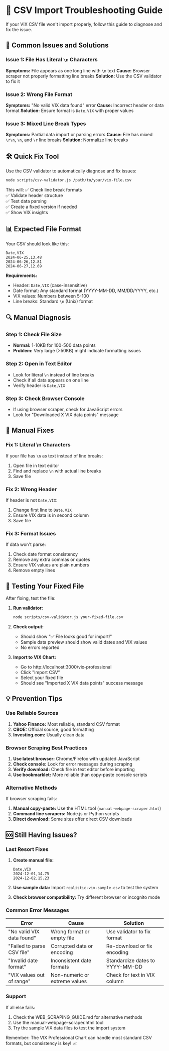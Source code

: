 # 🔧 CSV Import Troubleshooting Guide

If your VIX CSV file won't import properly, follow this guide to diagnose and fix the issue.

## 🚨 Common Issues and Solutions

### Issue 1: File Has Literal `\n` Characters
**Symptoms:** File appears as one long line with `\n` text
**Cause:** Browser scraper not properly formatting line breaks
**Solution:** Use the CSV validator to fix it

### Issue 2: Wrong File Format
**Symptoms:** "No valid VIX data found" error
**Cause:** Incorrect header or data format
**Solution:** Ensure format is `Date,VIX` with proper values

### Issue 3: Mixed Line Break Types
**Symptoms:** Partial data import or parsing errors
**Cause:** File has mixed `\r\n`, `\n`, and `\r` line breaks
**Solution:** Normalize line breaks

## 🛠️ Quick Fix Tool

Use the CSV validator to automatically diagnose and fix issues:

```bash
node scripts/csv-validator.js /path/to/your/vix-file.csv
```

This will:
✅ Check line break formats  
✅ Validate header structure  
✅ Test data parsing  
✅ Create a fixed version if needed  
✅ Show VIX insights  

## 📊 Expected File Format

Your CSV should look like this:
```csv
Date,VIX
2024-06-25,13.48
2024-06-26,12.81
2024-06-27,12.69
```

**Requirements:**
- Header: `Date,VIX` (case-insensitive)
- Date format: Any standard format (YYYY-MM-DD, MM/DD/YYYY, etc.)
- VIX values: Numbers between 5-100
- Line breaks: Standard `\n` (Unix) format

## 🔍 Manual Diagnosis

### Step 1: Check File Size
- **Normal:** 1-10KB for 100-500 data points
- **Problem:** Very large (>50KB) might indicate formatting issues

### Step 2: Open in Text Editor
- Look for literal `\n` instead of line breaks
- Check if all data appears on one line
- Verify header is `Date,VIX`

### Step 3: Check Browser Console
- If using browser scraper, check for JavaScript errors
- Look for "Downloaded X VIX data points" message

## 🔧 Manual Fixes

### Fix 1: Literal \n Characters
If your file has `\n` as text instead of line breaks:

1. Open file in text editor
2. Find and replace `\n` with actual line breaks
3. Save file

### Fix 2: Wrong Header
If header is not `Date,VIX`:

1. Change first line to `Date,VIX`
2. Ensure VIX data is in second column
3. Save file

### Fix 3: Format Issues
If data won't parse:

1. Check date format consistency
2. Remove any extra commas or quotes
3. Ensure VIX values are plain numbers
4. Remove empty lines

## 🎯 Testing Your Fixed File

After fixing, test the file:

1. **Run validator:**
   ```bash
   node scripts/csv-validator.js your-fixed-file.csv
   ```

2. **Check output:**
   - Should show "✅ File looks good for import!"
   - Sample data preview should show valid dates and VIX values
   - No errors reported

3. **Import to VIX Chart:**
   - Go to http://localhost:3000/vix-professional
   - Click "Import CSV"
   - Select your fixed file
   - Should see "Imported X VIX data points" success message

## 💡 Prevention Tips

### Use Reliable Sources
1. **Yahoo Finance:** Most reliable, standard CSV format
2. **CBOE:** Official source, good formatting
3. **Investing.com:** Usually clean data

### Browser Scraping Best Practices
1. **Use latest browser:** Chrome/Firefox with updated JavaScript
2. **Check console:** Look for error messages during scraping
3. **Verify download:** Check file in text editor before importing
4. **Use bookmarklet:** More reliable than copy-paste console scripts

### Alternative Methods
If browser scraping fails:
1. **Manual copy-paste:** Use the HTML tool (`manual-webpage-scraper.html`)
2. **Command line scrapers:** Node.js or Python scripts
3. **Direct download:** Some sites offer direct CSV downloads

## 🆘 Still Having Issues?

### Last Resort Fixes

1. **Create manual file:**
   ```csv
   Date,VIX
   2024-12-01,14.75
   2024-12-02,15.23
   ```

2. **Use sample data:**
   Import `realistic-vix-sample.csv` to test the system

3. **Check browser compatibility:**
   Try different browser or incognito mode

### Common Error Messages

| Error | Cause | Solution |
|-------|-------|----------|
| "No valid VIX data found" | Wrong format or empty file | Use validator to fix format |
| "Failed to parse CSV file" | Corrupted data or encoding | Re-download or fix encoding |
| "Invalid date format" | Inconsistent date formats | Standardize dates to YYYY-MM-DD |
| "VIX values out of range" | Non-numeric or extreme values | Check for text in VIX column |

### Support
If all else fails:
1. Check the WEB_SCRAPING_GUIDE.md for alternative methods
2. Use the manual-webpage-scraper.html tool
3. Try the sample VIX data files to test the import system

Remember: The VIX Professional Chart can handle most standard CSV formats, but consistency is key! 📈